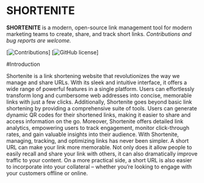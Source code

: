 # SHORTENITE
**SHORTENITE** is a modern, open-source link management tool for modern marketing teams to create, share, and track short links.
_Contributions and bug reports are welcome._

[![Contributions](https://img.shields.io/badge/contributions-welcome-green)]
[![GitHub license](https://img.shields.io/github/license/princesuman7/shortenite?style=plastic)]

#Introduction

Shortenite is a link shortening website that revolutionizes the way we manage and share URLs. With its sleek and intuitive interface, it offers a wide range of powerful features in a single platform. Users can effortlessly transform long and cumbersome web addresses into concise, memorable links with just a few clicks. 
Additionally, Shortenite goes beyond basic link shortening by providing a comprehensive suite of tools. Users can generate dynamic QR codes for their shortened links, making it easier to share and access information on the go. Moreover, Shortenite offers detailed link analytics, empowering users to track engagement, monitor click-through rates, and gain valuable insights into their audience. With Shortenite, managing, tracking, and optimizing links has never been simpler. 
A short URL can make your link more memorable. Not only does it allow people to easily recall and share your link with others, it can also dramatically improve traffic to your content. On a more practical side, a short URL is also easier to incorporate into your collateral – whether you’re looking to engage with your customers offline or online.
